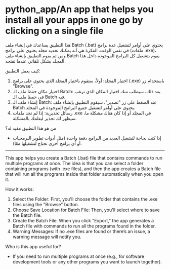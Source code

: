 # python_app/An app that helps you install all your apps in one go by clicking on a single file


هذا التطبيق يساعدك في إنشاء ملف Batch (.bat) يحتوي على أوامر لتشغيل عدة برامج في نفس الوقت. الفكرة هي أنه يمكنك تحديد مجلد يحتوي على برامج (ملفات .exe)، ومن ثم يقوم التطبيق بإنشاء ملف Batch يقوم بتشغيل كل البرامج الموجودة داخل هذا المجلد بشكل تلقائي عندما تفتحه.

كيف يعمل التطبيق:

1. اختيار المجلد: أولاً، ستقوم باختيار المجلد الذي يحتوي على برامج (.exe) باستخدام زر "Browse".  
2. اختيار مكان حفظ ملف الـ Batch: بعد ذلك، سيطلب منك اختيار المكان الذي ترغب في حفظ ملف الـ Batch فيه.
3. إنشاء ملف الـ Batch: عند الضغط على زر "تصدير"، سيقوم التطبيق بإنشاء ملف Batch يحتوي على أوامر لتشغيل جميع البرامج الموجودة في المجلد.  
4. رسائل تحذيرية: إذا لم تجد ملفات .exe في المجلد أو إذا كان هناك مشكلة ما، سيظهر لك تحذير ليعلمك بالمشكلة.

من هو هذا التطبيق مفيد له؟
- إذا كنت بحاجة لتشغيل العديد من البرامج دفعة واحدة (مثل أدوات تطوير البرمجيات أو أي برامج أخرى تحتاج لتشغيلها معًا).
  
---


This app helps you create a Batch (.bat) file that contains commands to run multiple programs at once. The idea is that you can select a folder containing programs (with .exe files), and then the app creates a Batch file that will run all the programs inside that folder automatically when you open it.

How it works:

1. Select the Folder: First, you'll choose the folder that contains the .exe files using the "Browse" button.
2. Choose Save Location for Batch File: Then, you'll select where to save the Batch file.
3. Create the Batch File: When you click "Export," the app generates a Batch file with commands to run all the programs found in the folder.
4. Warning Messages: If no .exe files are found or there’s an issue, a warning message will notify you.

Who is this app useful for?
- If you need to run multiple programs at once (e.g., for software development tools or any other programs you want to launch together).

